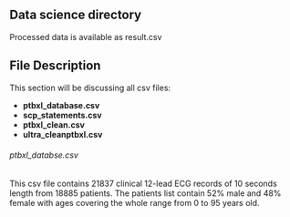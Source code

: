 ## Data science directory

Processed data is available as result.csv

## File Description 
This section will be discussing all csv files: 
- **ptbxl_database.csv** 
- **scp_statements.csv**
- **ptbxl_clean.csv**
- **ultra_cleanptbxl.csv**


###### ptbxl_databse.csv
This csv file contains 21837 clinical 12-lead ECG records of 10 seconds length from 18885 patients. The patients list contain 52% male and 48% female with ages covering the whole range from 0 to 95 years old.
